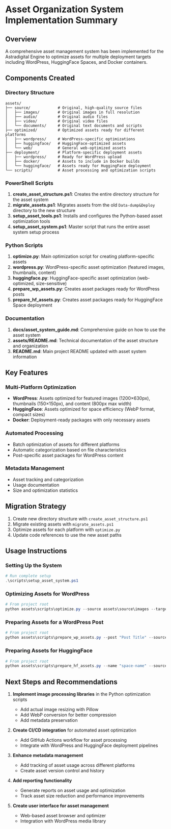 # Asset Organization System Implementation Summary

## Overview
A comprehensive asset management system has been implemented for the Astradigital Engine to optimize assets for multiple deployment targets including WordPress, HuggingFace Spaces, and Docker containers.

## Components Created

### Directory Structure
```
assets/
├── source/            # Original, high-quality source files
│   ├── images/        # Original images in full resolution
│   ├── audio/         # Original audio files
│   ├── video/         # Original video files
│   └── documents/     # Original text documents and scripts
├── optimized/         # Optimized assets ready for different platforms
│   ├── wordpress/     # WordPress-specific optimizations
│   ├── huggingface/   # HuggingFace-optimized assets
│   └── web/           # General web-optimized assets
├── deployment/        # Platform-specific deployment assets
│   ├── wordpress/     # Ready for WordPress upload
│   ├── docker/        # Assets to include in Docker builds
│   └── huggingface/   # Assets ready for HuggingFace deployment
└── scripts/           # Asset processing and optimization scripts
```

### PowerShell Scripts
1. **create_asset_structure.ps1**: Creates the entire directory structure for the asset system
2. **migrate_assets.ps1**: Migrates assets from the old `Data-dump&Deploy` directory to the new structure
3. **setup_asset_tools.ps1**: Installs and configures the Python-based asset optimization tools
4. **setup_asset_system.ps1**: Master script that runs the entire asset system setup process

### Python Scripts
1. **optimize.py**: Main optimization script for creating platform-specific assets
2. **wordpress.py**: WordPress-specific asset optimization (featured images, thumbnails, content)
3. **huggingface.py**: HuggingFace-specific asset optimization (web-optimized, size-sensitive)
4. **prepare_wp_assets.py**: Creates asset packages ready for WordPress posts
5. **prepare_hf_assets.py**: Creates asset packages ready for HuggingFace Space deployment

### Documentation
1. **docs/asset_system_guide.md**: Comprehensive guide on how to use the asset system
2. **assets/README.md**: Technical documentation of the asset structure and organization
3. **README.md**: Main project README updated with asset system information

## Key Features

### Multi-Platform Optimization
- **WordPress**: Assets optimized for featured images (1200×630px), thumbnails (150×150px), and content (800px max width)
- **HuggingFace**: Assets optimized for space efficiency (WebP format, compact sizes)
- **Docker**: Deployment-ready packages with only necessary assets

### Automated Processing
- Batch optimization of assets for different platforms
- Automatic categorization based on file characteristics
- Post-specific asset packages for WordPress content

### Metadata Management
- Asset tracking and categorization
- Usage documentation
- Size and optimization statistics

## Migration Strategy
1. Create new directory structure with `create_asset_structure.ps1`
2. Migrate existing assets with `migrate_assets.ps1`
3. Optimize assets for each platform with `optimize.py`
4. Update code references to use the new asset paths

## Usage Instructions

### Setting Up the System
```powershell
# Run complete setup
.\scripts\setup_asset_system.ps1
```

### Optimizing Assets for WordPress
```powershell
# From project root
python assets\scripts\optimize.py --source assets\source\images --target wordpress
```

### Preparing Assets for a WordPress Post
```powershell
# From project root
python assets\scripts\prepare_wp_assets.py --post "Post Title" --source assets\source\images\post-folder
```

### Preparing Assets for HuggingFace
```powershell
# From project root
python assets\scripts\prepare_hf_assets.py --name "space-name" --source assets\source\images
```

## Next Steps and Recommendations

1. **Implement image processing libraries** in the Python optimization scripts
   - Add actual image resizing with Pillow
   - Add WebP conversion for better compression
   - Add metadata preservation

2. **Create CI/CD integration** for automated asset optimization
   - Add GitHub Actions workflow for asset processing
   - Integrate with WordPress and HuggingFace deployment pipelines

3. **Enhance metadata management**
   - Add tracking of asset usage across different platforms
   - Create asset version control and history

4. **Add reporting functionality**
   - Generate reports on asset usage and optimization
   - Track asset size reduction and performance improvements

5. **Create user interface for asset management**
   - Web-based asset browser and optimizer
   - Integration with WordPress media library
